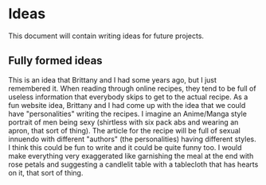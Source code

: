 Ideas
=====

This document will contain writing ideas for future projects.

## Fully formed ideas

This is an idea that Brittany and I had some years ago, but I just remembered it. When reading through online recipes, they tend to be full of useless information that everybody skips to get to the actual recipe. As a fun website idea, Brittany and I had come up with the idea that we could have "personalities" writing the recipes. I imagine an Anime/Manga style portrait of men being sexy (shirtless with six pack abs and wearing an apron, that sort of thing). The article for the recipe will be full of sexual innuendo with different "authors" (the personalities) having different styles. I think this could be fun to write and it could be quite funny too. I would make everything very exaggerated like garnishing the meal at the end with rose petals and suggesting a candlelit table with a tablecloth that has hearts on it, that sort of thing.
